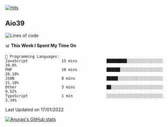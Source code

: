 [![Hits](https://hits.seeyoufarm.com/api/count/incr/badge.svg?url=https%3A%2F%2Fgithub.com%2Faio39&count_bg=%2339C5BB&title_bg=%23555555&icon=&icon_color=%23E7E7E7&title=hits&edge_flat=false)](https://hits.seeyoufarm.com)

## Aio39

<!--START_SECTION:waka-->
![Lines of code](https://img.shields.io/badge/From%20Hello%20World%20I%27ve%20Written-1%20Million%20lines%20of%20code-blue)

📊 **This Week I Spent My Time On** 

```text
💬 Programming Languages: 
JavaScript               15 mins             █████████░░░░░░░░░░░░░░░░   39.0% 
PHP                      10 mins             ██████░░░░░░░░░░░░░░░░░░░   26.18% 
JSON                     8 mins              █████░░░░░░░░░░░░░░░░░░░░   21.18% 
Other                    3 mins              ██░░░░░░░░░░░░░░░░░░░░░░░   9.52% 
TypeScript               1 min               ░░░░░░░░░░░░░░░░░░░░░░░░░   3.34%

```


 Last Updated on 17/01/2022
<!--END_SECTION:waka-->
[![Anurag's GitHub stats](https://github-readme-stats.vercel.app/api?username=aio39)](https://github.com/anuraghazra/github-readme-stats)

<!--
**aio39/aio39** is a ✨ _special_ ✨ repository because its `README.md` (this file) appears on your GitHub profile.

Here are some ideas to get you started:

- 🔭 I’m currently working on ...
- 🌱 I’m currently learning ...
- 👯 I’m looking to collaborate on ...
- 🤔 I’m looking for help with ...
- 💬 Ask me about ...
- 📫 How to reach me: ...
- 😄 Pronouns: ...
- ⚡ Fun fact: ...
-->
